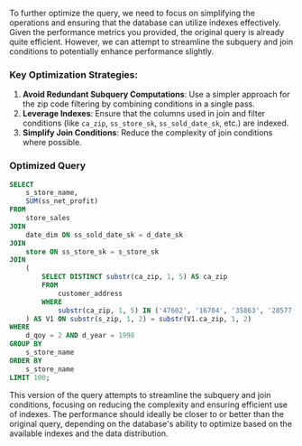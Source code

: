 To further optimize the query, we need to focus on simplifying the operations and ensuring that the database can utilize indexes effectively. Given the performance metrics you provided, the original query is already quite efficient. However, we can attempt to streamline the subquery and join conditions to potentially enhance performance slightly.

### Key Optimization Strategies:
1. **Avoid Redundant Subquery Computations**: Use a simpler approach for the zip code filtering by combining conditions in a single pass.
2. **Leverage Indexes**: Ensure that the columns used in join and filter conditions (like `ca_zip`, `ss_store_sk`, `ss_sold_date_sk`, etc.) are indexed.
3. **Simplify Join Conditions**: Reduce the complexity of join conditions where possible.

### Optimized Query
```sql
SELECT 
    s_store_name,
    SUM(ss_net_profit)
FROM 
    store_sales
JOIN 
    date_dim ON ss_sold_date_sk = d_date_sk
JOIN 
    store ON ss_store_sk = s_store_sk
JOIN 
    (
        SELECT DISTINCT substr(ca_zip, 1, 5) AS ca_zip
        FROM 
            customer_address
        WHERE 
            substr(ca_zip, 1, 5) IN ('47602', '16704', '35863', '28577', '83910', '36201', '58412', '48162', '28055', '41419', '80332', '38607', '77817', '24891', '16226', '18410', '21231', '59345', '13918', '51089', '20317', '17167', '54585', '67881', '78366', '47770', '18360', '51717', '73108', '14440', '21800', '89338', '45859', '65501', '34948', '25973', '73219', '25333', '17291', '10374', '18829', '60736', '82620', '41351', '52094', '19326', '25214', '54207', '40936', '21814', '79077', '25178', '75742', '77454', '30621', '89193', '27369', '41232', '48567', '83041', '71948', '37119', '68341', '14073', '16891', '62878', '49130', '19833', '24286', '27700', '40979', '50412', '81504', '94835', '84844', '71954', '39503', '57649', '18434', '24987', '12350', '86379', '27413', '44529', '98569', '16515', '27287', '24255', '21094', '16005', '56436', '91110', '68293', '56455', '54558', '10298', '83647', '32754', '27052', '51766', '19444', '13869', '45645', '94791', '57631', '20712', '37788', '41807', '46507', '21727', '71836', '81070', '50632', '88086', '63991', '20244', '31655', '51782', '29818', '63792', '68605', '94898', '36430', '57025', '20601', '82080', '33869', '22728', '35834', '29086', '92645', '98584', '98072', '11652', '78093', '57553', '43830', '71144', '53565', '18700', '90209', '71256', '38353', '54364', '28571', '96560', '57839', '56355', '50679', '45266', '84680', '34306', '34972', '48530', '30106', '15371', '92380', '84247', '92292', '68852', '13338', '34594', '82602', '70073', '98069', '85066', '47289', '11686', '98862', '26217', '47529', '63294', '51793', '35926', '24227', '14196', '24594', '32489', '99060', '49472', '43432', '49211', '14312', '88137', '47369', '56877', '20534', '81755', '15794', '12318', '21060', '73134', '41255', '63073', '81003', '73873', '66057', '51184', '51195', '45676', '92696', '70450', '90669', '98338', '25264', '38919', '59226', '58581', '60298', '17895', '19489', '52301', '80846', '95464', '68770', '51634', '19988', '18367', '18421', '11618', '67975', '25494', '41352', '95430', '15734', '62585', '97173', '33773', '10425', '75675', '53535', '17879', '41967', '12197', '67998', '79658', '59130', '72592', '14851', '43933', '68101', '50636', '25717', '71286', '24660', '58058', '72991', '95042', '15543', '33122', '69280', '11912', '59386', '27642', '65177', '17672', '33467', '64592', '36335', '54010', '18767', '63193', '42361', '49254', '33113', '33159', '36479', '59080', '11855', '81963', '31016', '49140', '29392', '41836', '32958', '53163', '13844', '73146', '23952', '65148', '93498', '14530', '46131', '58454', '13376', '13378', '83986', '12320', '17193', '59852', '46081', '98533', '52389', '13086', '68843', '31013', '13261', '60560', '13443', '45533', '83583', '11489', '58218', '19753', '22911', '25115', '86709', '27156', '32669', '13123', '51933', '39214', '41331', '66943', '14155', '69998', '49101', '70070', '35076', '14242', '73021', '59494', '15782', '29752', '37914', '74686', '83086', '34473', '15751', '81084', '49230', '91894', '60624', '17819', '28810', '63180', '56224', '39459', '55233', '75752', '43639', '55349', '86057', '62361', '50788', '31830', '58062', '18218', '85761', '60083', '45484', '21204', '90229', '70041', '41162', '35390', '16364', '39500', '68908', '26689', '52868', '81335', '40146', '11340', '61527', '61794', '71997', '30415', '59004', '29450', '58117', '69952', '33562', '83833', '27385', '61860', '96435', '48333', '23065', '32961', '84919', '61997', '99132', '22815', '56600', '68730', '48017', '95694', '32919', '88217', '27116', '28239', '58032', '18884', '16791', '21343', '97462', '18569', '75660', '15475')
    ) AS V1 ON substr(s_zip, 1, 2) = substr(V1.ca_zip, 1, 2)
WHERE 
    d_qoy = 2 AND d_year = 1998
GROUP BY 
    s_store_name
ORDER BY 
    s_store_name
LIMIT 100;
```

This version of the query attempts to streamline the subquery and join conditions, focusing on reducing the complexity and ensuring efficient use of indexes. The performance should ideally be closer to or better than the original query, depending on the database's ability to optimize based on the available indexes and the data distribution.